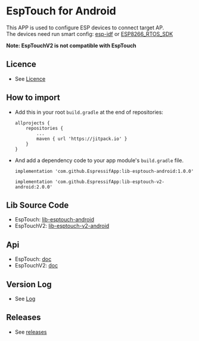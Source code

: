 # EspTouch for Android
This APP is used to configure ESP devices to connect target AP.  
The devices need run smart config: [esp-idf](https://github.com/espressif/esp-idf/tree/master/examples/wifi/smart_config) or [ESP8266_RTOS_SDK](https://github.com/espressif/ESP8266_RTOS_SDK/tree/master/examples/wifi/smart_config)  

**Note: EspTouchV2 is not compatible with EspTouch**

## Licence
- See [Licence](ESPRESSIF_MIT_LICENSE)

## How to import
- Add this in your root `build.gradle` at the end of repositories:
  ```
  allprojects {
      repositories {
          ...
          maven { url 'https://jitpack.io' }
      }
  }
   ```
- And add a dependency code to your app module's `build.gradle` file.
  ```
  implementation 'com.github.EspressifApp:lib-esptouch-android:1.0.0'
  ```
  ```
  implementation 'com.github.EspressifApp:lib-esptouch-v2-android:2.0.0'
  ```

## Lib Source Code
- EspTouch: [lib-esptouch-android](https://github.com/EspressifApp/lib-esptouch-android)
- EspTouchV2: [lib-esptouch-v2-android](https://github.com/EspressifApp/lib-esptouch-v2-android)

## Api
- EspTouch: [doc](https://github.com/EspressifApp/lib-esptouch-android/blob/main/esptouch/README.md)
- EspTouchV2: [doc](https://github.com/EspressifApp/lib-esptouch-v2-android/blob/main/esptouch-v2/README.md)

## Version Log
- See [Log](log/log-en.md)

## Releases
- See [releases](https://github.com/EspressifApp/EsptouchForAndroid/releases)

